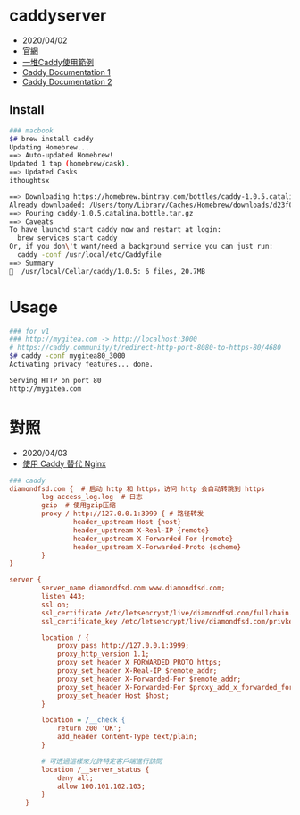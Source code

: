 # caddyserver

- 2020/04/02
- [官網](https://caddyserver.com/)
- [一堆Caddy使用範例](https://github.com/caddyserver/caddy)
- [Caddy Documentation 1](https://caddyserver.com/v1/docs)
- [Caddy Documentation 2](https://caddyserver.com/docs/getting-started)


## Install

```bash
### macbook
$# brew install caddy
Updating Homebrew...
==> Auto-updated Homebrew!
Updated 1 tap (homebrew/cask).
==> Updated Casks
ithoughtsx                                                                                 shinhan-ezplus

==> Downloading https://homebrew.bintray.com/bottles/caddy-1.0.5.catalina.bottle.tar.gz
Already downloaded: /Users/tony/Library/Caches/Homebrew/downloads/d23f06644034092ed9f38815513df252b948766a914d4ea74ecead264d63f6b5--caddy-1.0.5.catalina.bottle.tar.gz
==> Pouring caddy-1.0.5.catalina.bottle.tar.gz
==> Caveats
To have launchd start caddy now and restart at login:
  brew services start caddy
Or, if you don\'t want/need a background service you can just run:
  caddy -conf /usr/local/etc/Caddyfile
==> Summary
🍺  /usr/local/Cellar/caddy/1.0.5: 6 files, 20.7MB
```


# Usage

```bash
### for v1
### http://mygitea.com -> http://localhost:3000
# https://caddy.community/t/redirect-http-port-8080-to-https-80/4680
$# caddy -conf mygitea80_3000
Activating privacy features... done.

Serving HTTP on port 80
http://mygitea.com
```



# 對照

- 2020/04/03
- [使用 Caddy 替代 Nginx](https://diamondfsd.com/caddy-instand-nginx-support-https/)


```ini
### caddy
diamondfsd.com {  # 启动 http 和 https，访问 http 会自动转跳到 https
        log access_log.log  # 日志
        gzip  # 使用gzip压缩
        proxy / http://127.0.0.1:3999 { # 路径转发
                header_upstream Host {host}
                header_upstream X-Real-IP {remote}
                header_upstream X-Forwarded-For {remote}
                header_upstream X-Forwarded-Proto {scheme}
        }
}
```
```ini
server {
		server_name diamondfsd.com www.diamondfsd.com;
		listen 443;
		ssl on;
		ssl_certificate /etc/letsencrypt/live/diamondfsd.com/fullchain.pem;
		ssl_certificate_key /etc/letsencrypt/live/diamondfsd.com/privkey.pem;

		location / {
			proxy_pass http://127.0.0.1:3999;
			proxy_http_version 1.1;
			proxy_set_header X_FORWARDED_PROTO https;
			proxy_set_header X-Real-IP $remote_addr;
			proxy_set_header X-Forwarded-For $remote_addr;
			proxy_set_header X-Forwarded-For $proxy_add_x_forwarded_for;
			proxy_set_header Host $host;
		}

		location = /__check {
			return 200 'OK';
			add_header Content-Type text/plain;
		}

		# 可透過這樣來允許特定客戶端進行訪問
		location /__server_status {
			deny all;
			allow 100.101.102.103;
		}
    }
```